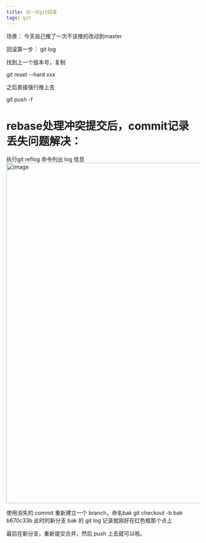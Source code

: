 ```yaml
---
title: 记一次git回滚
tags: git
---
```


场景： 今天自己推了一次不该推的改动到master

回滚第一步：
git log

找到上一个版本号，复制

git reset --hard xxx

之后直接强行推上去

git push -f


# rebase处理冲突提交后，commit记录丢失问题解决：
执行git reflog 命令列出 log 信息
<img width="888" alt="image" src="https://user-images.githubusercontent.com/37334659/206969391-f72bd902-179b-4925-8707-b23652e956de.png">

使用消失的 commit 重新建立一个 branch，命名bak
git checkout -b bak b670c33b
此时的新分支 bak 的 git log 记录就刚好在红色框那个点上

最后在新分支，重新提交合并，然后 push 上去就可以啦。
